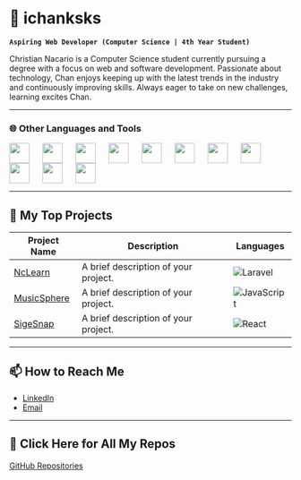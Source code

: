 # 🌙 ichanksks

**`Aspiring Web Developer (Computer Science | 4th Year Student)`**

Christian Nacario is a Computer Science student currently pursuing a degree with a focus on web and software development. Passionate about technology, Chan enjoys keeping up with the latest trends in the industry and continuously improving skills. Always eager to take on new challenges, learning excites Chan.

---

### 🌐 Other Languages and Tools

<div>
    <img align="left" width="36px" style="padding-right:20px;" src="https://cdn.jsdelivr.net/gh/devicons/devicon/icons/html5/html5-original.svg" />
    <img align="left" width="36px" style="padding-right:20px;" src="https://cdn.jsdelivr.net/gh/devicons/devicon/icons/css3/css3-original.svg" />
    <img align="left" width="36px" style="padding-right:20px;" src="https://cdn.jsdelivr.net/gh/devicons/devicon/icons/javascript/javascript-original.svg" />
    <img align="left" width="36px" style="padding-right:20px;" src="https://cdn.jsdelivr.net/gh/devicons/devicon/icons/php/php-original.svg" />
    <img align="left" width="36px" style="padding-right:20px;" src="https://cdn.jsdelivr.net/gh/devicons/devicon/icons/python/python-original.svg" />
    <img align="left" width="36px" style="padding-right:20px;" src="https://cdn.jsdelivr.net/gh/devicons/devicon/icons/mysql/mysql-original.svg" />
    <img align="left" width="36px" style="padding-right:20px;" src="https://cdn.jsdelivr.net/gh/devicons/devicon/icons/git/git-original.svg" />
    <img align="left" width="36px" style="padding-right:20px;" src="https://cdn.jsdelivr.net/gh/devicons/devicon/icons/laravel/laravel-plain.svg" />
    <img align="left" width="36px" style="padding-right:20px;" src="https://cdn.jsdelivr.net/gh/devicons/devicon/icons/react/react-original.svg" />
    <img align="left" width="36px" style="padding-right:20px;" src="https://cdn.jsdelivr.net/gh/devicons/devicon/icons/vscode/vscode-original.svg" />
    <img align="left" width="36px" style="padding-right:20px;" src="https://cdn.jsdelivr.net/gh/devicons/devicon/icons/figma/figma-original.svg" />
</div>

<br clear="left" />

---

## 📂 My Top Projects

| Project Name | Description | Languages |
|--------------|-------------|-----------|
| [NcLearn](https://github.com/Christiannacario/nclamp-project) | A brief description of your project. | ![Laravel](https://img.shields.io/badge/laravel-FF2D20?style=flat-square&logo=laravel&logoColor=white) |
| [MusicSphere](https://github.com/Christiannacario/MusicSphere) | A brief description of your project. | ![JavaScript](https://img.shields.io/badge/javascript-F7DF1E?style=flat-square&logo=javascript&logoColor=black) |
| [SigeSnap](https://github.com/Christiannacario/sigesnap) | A brief description of your project. | ![React](https://img.shields.io/badge/React-61DAFB?style=flat-square&logo=react&logoColor=black) |

---

## 📫 How to Reach Me
- [LinkedIn](https://www.linkedin.com/in/christian-nacario-791024275/)
- [Email](mailto:nacariochristian041@gmail.com)

---

## 🔗 Click Here for All My Repos
[GitHub Repositories](https://github.com/christiannacario?tab=repositories)
